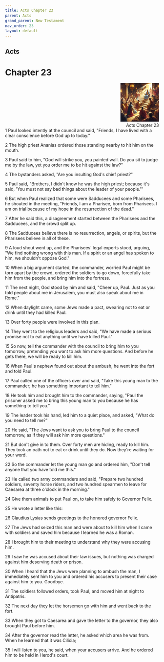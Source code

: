 ```yaml
---
title: Acts Chapter 23
parent: Acts
grand_parent: New Testament
nav_order: 23
layout: default
---
```


## Acts

# Chapter 23

<div style="clear: both; text-align: right;">
    <img src="/assets/Image/Acts/500/23.jpg" alt="Acts Chapter 23" class="chapter-image" style="max-width: 25%; height: auto;"/>
    <figcaption style="font-size: 14px;">Acts Chapter 23</figcaption>
</div>
1 Paul looked intently at the council and said, "Friends, I have lived with a clear conscience before God up to today."

2 The high priest Ananias ordered those standing nearby to hit him on the mouth.

3 Paul said to him, "God will strike you, you painted wall. Do you sit to judge me by the law, yet you order me to be hit against the law?"

4 The bystanders asked, "Are you insulting God's chief priest?"

5 Paul said, "Brothers, I didn't know he was the high priest; because it's said, 'You must not say bad things about the leader of your people.'"

6 But when Paul realized that some were Sadducees and some Pharisees, he shouted in the meeting, "Friends, I am a Pharisee, born from Pharisees. I am on trial because of my hope in the resurrection of the dead."

7 After he said this, a disagreement started between the Pharisees and the Sadducees, and the crowd split up.

8 The Sadducees believe there is no resurrection, angels, or spirits, but the Pharisees believe in all of these.

9 A loud shout went up, and the Pharisees' legal experts stood, arguing, "We find nothing wrong with this man. If a spirit or an angel has spoken to him, we shouldn't oppose God."

10 When a big argument started, the commander, worried Paul might be torn apart by the crowd, ordered the soldiers to go down, forcefully take him from the people, and bring him into the fortress.

11 The next night, God stood by him and said, "Cheer up, Paul. Just as you told people about me in Jerusalem, you must also speak about me in Rome."

12 When daylight came, some Jews made a pact, swearing not to eat or drink until they had killed Paul.

13 Over forty people were involved in this plan.

14 They went to the religious leaders and said, "We have made a serious promise not to eat anything until we have killed Paul."

15 So now, tell the commander with the council to bring him to you tomorrow, pretending you want to ask him more questions. And before he gets there, we will be ready to kill him.

16 When Paul's nephew found out about the ambush, he went into the fort and told Paul.

17 Paul called one of the officers over and said, "Take this young man to the commander; he has something important to tell him."

18 He took him and brought him to the commander, saying, "Paul the prisoner asked me to bring this young man to you because he has something to tell you."

19 The leader took his hand, led him to a quiet place, and asked, "What do you need to tell me?"

20 He said, "The Jews want to ask you to bring Paul to the council tomorrow, as if they will ask him more questions."

21 But don't give in to them. Over forty men are hiding, ready to kill him. They took an oath not to eat or drink until they do. Now they're waiting for your word.

22 So the commander let the young man go and ordered him, "Don't tell anyone that you have told me this."

23 He called two army commanders and said, "Prepare two hundred soldiers, seventy horse riders, and two hundred spearmen to leave for Caesarea at three o'clock in the morning."

24 Give them animals to put Paul on, to take him safely to Governor Felix.

25 He wrote a letter like this:

26 Claudius Lysias sends greetings to the honored governor Felix.

27 The Jews had seized this man and were about to kill him when I came with soldiers and saved him because I learned he was a Roman.

28 I brought him to their meeting to understand why they were accusing him.

29 I saw he was accused about their law issues, but nothing was charged against him deserving death or prison.

30 When I heard that the Jews were planning to ambush the man, I immediately sent him to you and ordered his accusers to present their case against him to you. Goodbye.

31 The soldiers followed orders, took Paul, and moved him at night to Antipatris.

32 The next day they let the horsemen go with him and went back to the fort.

33 When they got to Caesarea and gave the letter to the governor, they also brought Paul before him.

34 After the governor read the letter, he asked which area he was from. When he learned that it was Cilicia;

35 I will listen to you, he said, when your accusers arrive. And he ordered him to be held in Herod's court.



